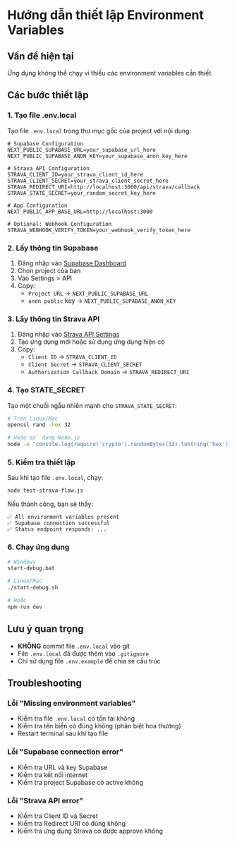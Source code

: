 # Hướng dẫn thiết lập Environment Variables

## Vấn đề hiện tại
Ứng dụng không thể chạy vì thiếu các environment variables cần thiết.

## Các bước thiết lập

### 1. Tạo file .env.local
Tạo file `.env.local` trong thư mục gốc của project với nội dung:

```env
# Supabase Configuration
NEXT_PUBLIC_SUPABASE_URL=your_supabase_url_here
NEXT_PUBLIC_SUPABASE_ANON_KEY=your_supabase_anon_key_here

# Strava API Configuration
STRAVA_CLIENT_ID=your_strava_client_id_here
STRAVA_CLIENT_SECRET=your_strava_client_secret_here
STRAVA_REDIRECT_URI=http://localhost:3000/api/strava/callback
STRAVA_STATE_SECRET=your_random_secret_key_here

# App Configuration
NEXT_PUBLIC_APP_BASE_URL=http://localhost:3000

# Optional: Webhook Configuration
STRAVA_WEBHOOK_VERIFY_TOKEN=your_webhook_verify_token_here
```

### 2. Lấy thông tin Supabase
1. Đăng nhập vào [Supabase Dashboard](https://supabase.com/dashboard)
2. Chọn project của bạn
3. Vào Settings > API
4. Copy:
   - `Project URL` → `NEXT_PUBLIC_SUPABASE_URL`
   - `anon public` key → `NEXT_PUBLIC_SUPABASE_ANON_KEY`

### 3. Lấy thông tin Strava API
1. Đăng nhập vào [Strava API Settings](https://www.strava.com/settings/api)
2. Tạo ứng dụng mới hoặc sử dụng ứng dụng hiện có
3. Copy:
   - `Client ID` → `STRAVA_CLIENT_ID`
   - `Client Secret` → `STRAVA_CLIENT_SECRET`
   - `Authorization Callback Domain` → `STRAVA_REDIRECT_URI`

### 4. Tạo STATE_SECRET
Tạo một chuỗi ngẫu nhiên mạnh cho `STRAVA_STATE_SECRET`:
```bash
# Trên Linux/Mac
openssl rand -hex 32

# Hoặc sử dụng Node.js
node -e "console.log(require('crypto').randomBytes(32).toString('hex'))"
```

### 5. Kiểm tra thiết lập
Sau khi tạo file `.env.local`, chạy:
```bash
node test-strava-flow.js
```

Nếu thành công, bạn sẽ thấy:
```
✅ All environment variables present
✅ Supabase connection successful
✅ Status endpoint responds: ...
```

### 6. Chạy ứng dụng
```bash
# Windows
start-debug.bat

# Linux/Mac
./start-debug.sh

# Hoặc
npm run dev
```

## Lưu ý quan trọng
- **KHÔNG** commit file `.env.local` vào git
- File `.env.local` đã được thêm vào `.gitignore`
- Chỉ sử dụng file `.env.example` để chia sẻ cấu trúc

## Troubleshooting

### Lỗi "Missing environment variables"
- Kiểm tra file `.env.local` có tồn tại không
- Kiểm tra tên biến có đúng không (phân biệt hoa thường)
- Restart terminal sau khi tạo file

### Lỗi "Supabase connection error"
- Kiểm tra URL và key Supabase
- Kiểm tra kết nối internet
- Kiểm tra project Supabase có active không

### Lỗi "Strava API error"
- Kiểm tra Client ID và Secret
- Kiểm tra Redirect URI có đúng không
- Kiểm tra ứng dụng Strava có được approve không

